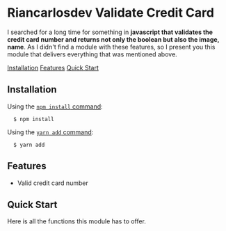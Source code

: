 # Riancarlosdev Validate Credit Card

I searched for a long time for something in **javascript that validates the credit card number and returns not only the boolean but also the image, name**. As I didn't find a module with these features, so I present you this module that delivers everything that was mentioned above.

[Installation](##installation)
[Features](##features)
[Quick Start](##quick-start)

## Installation

Using the
[`npm install` command](https://docs.npmjs.com/getting-started/installing-npm-packages-locally):

```console
  $ npm install
```

Using the
[`yarn add` command](https://classic.yarnpkg.com/lang/en/docs/cli/install/):

```console
  $ yarn add
```

## Features

- Valid credit card number

## Quick Start

Here is all the functions this module has to offer.

```javascript

```
